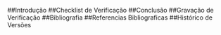 ##Introdução
##Checklist de Verificação
##Conclusão
##Gravação de Verificação
##Bibliografia
##Referencias Bibliograficas
##Histórico de Versões
